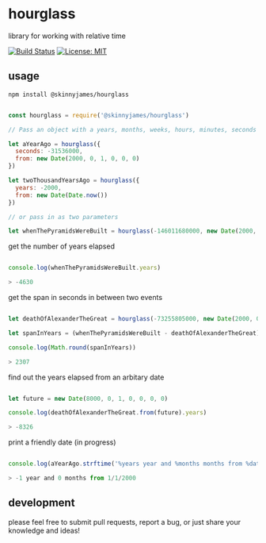 # hourglass

library for working with relative time

[![Build Status](https://travis-ci.org/skinnyjames/hourglass.svg?branch=master)](https://travis-ci.org/skinnyjames/hourglass) [![License: MIT](https://img.shields.io/badge/License-MIT-yellow.svg)](https://opensource.org/licenses/MIT)


## usage

```
npm install @skinnyjames/hourglass

```

```javascript 

const hourglass = require('@skinnyjames/hourglass')

// Pass an object with a years, months, weeks, hours, minutes, seconds and a from property

let aYearAgo = hourglass({
  seconds: -31536000,
  from: new Date(2000, 0, 1, 0, 0, 0)
})

let twoThousandYearsAgo = hourglass({
  years: -2000,
  from: new Date(Date.now())
})

// or pass in as two parameters

let whenThePyramidsWereBuilt = hourglass(-146011680000, new Date(2000, 0, 1, 0, 0, 0, 0))

```

get the number of years elapsed

```javascript

console.log(whenThePyramidsWereBuilt.years)

> -4630

```

get the span in seconds in between two events

```javascript

let deathOfAlexanderTheGreat = hourglass(-73255805000, new Date(2000, 0, 1, 0, 0, 0, 0))

let spanInYears = (whenThePyramidsWereBuilt - deathOfAlexanderTheGreat) / 31536000

console.log(Math.round(spanInYears))

> 2307

```

find out the years elapsed from an arbitary date

```javascript

let future = new Date(8000, 0, 1, 0, 0, 0, 0)

console.log(deathOfAlexanderTheGreat.from(future).years)

> -8326

```

print a friendly date (in progress)


```javascript

console.log(aYearAgo.strftime('%years year and %months months from %date'))

> -1 year and 0 months from 1/1/2000

```

## development

please feel free to submit pull requests, report a bug, or just share your knowledge and ideas!

